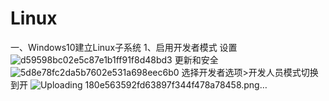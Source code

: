 # Linux
一、Windows10建立Linux子系统
1、启用开发者模式
设置
![d59598bc02e5c87e1b1ff91f8d48bd3](https://user-images.githubusercontent.com/48665991/126922003-7838fa04-3d56-4fe2-a63b-ed309a2af6d3.png)
更新和安全
![5d8e78fc2da5b7602e531a698eec6b0](https://user-images.githubusercontent.com/48665991/126922010-5330889a-89fc-44d6-85e6-82b6b3968962.png)
选择开发者选项>开发人员模式切换到开
![Uploading 180e563592fd63897f344f478a78458.png…]()
